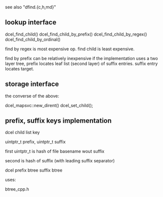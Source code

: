 

see also "dfind.{c,h,md}"


lookup interface
----------------

  dcel_find_child()
  dcel_find_child_by_prefix()
  dcel_find_child_by_regex()
  dcel_find_child_by_ordinal()


find by regex is most expensive op.
find child is least expensive.

find by prefix can be relatively inexpensive if the implementation uses a two layer tree, prefix locates leaf list (second layer) of suffix entries.  suffix entry locates target.


storage interface
-----------------


the converse of the above:

  dcel_mapsvc::new_dirent()
  dcel_set_child();



prefix, suffix keys implementation
----------------------------------

dcel child list key

  uintptr_t prefix,
  uintptr_t suffix


first uintptr_t is hash of file basename wout suffix

second is hash of suffix (with leading suffix separator)


dcel
  prefix btree
    suffix btree


uses:

  btree_cpp.h
  